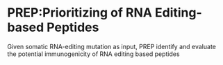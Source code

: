 # PREP:Prioritizing of RNA Editing-based Peptides

Given somatic RNA-editing mutation as input, PREP identify and evaluate the potential immunogenicity of RNA editing based peptides
